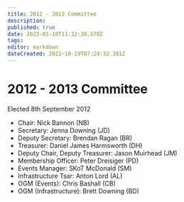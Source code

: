```yaml
---
title: 2012 - 2013 Committee
description: 
published: true
date: 2023-01-10T11:32:30.578Z
tags: 
editor: markdown
dateCreated: 2022-10-19T07:24:32.301Z
---
```


# 2012 - 2013 Committee

Elected 8th September 2012

-    Chair: Nick Bannon (NB)
-    Secretary: Jenna Downing (JD)
-    Deputy Secretary: Brendan Ragan (BR)
-    Treasurer: Daniel James Harmsworth (DH)
-    Deputy Chair, Deputy Treasurer: Jason Muirhead (JM)
-    Membership Officer: Peter Dreisiger (PD)
-    Events Manager: SKoT McDonald (SM)
-    Infrastructure Tsar: Anton Lord (AL)
-    OGM (Events): Chris Bashall (CB)
-    OGM (Infrastructure): Brett Downing (BD)
